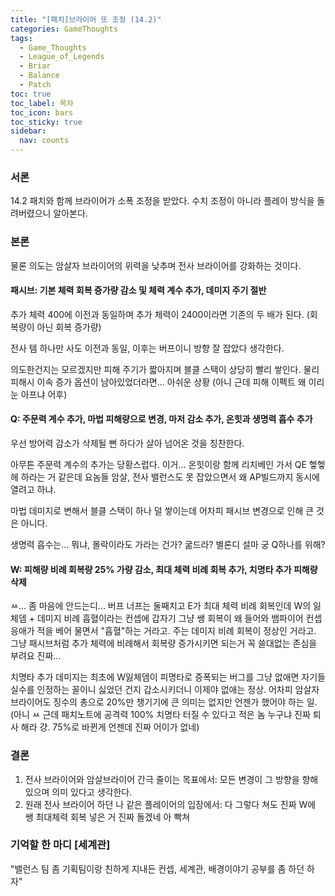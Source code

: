 ```yaml
---
title: "[패치]브라이어 또 조정 (14.2)"
categories: GameThoughts
tags:
  - Game_Thoughts
  - League_of_Legends
  - Briar
  - Balance
  - Patch
toc: true
toc_label: 목차
toc_icon: bars
toc_sticky: true
sidebar:
  nav: counts
---
```

### 서론
14.2 패치와 함께 브라이어가 소폭 조정을 받았다. 수치 조정이 아니라 플레이 방식을 돌려버렸으니 알아본다.
### 본론
물론 의도는 암살자 브라이어의 위력을 낮추며 전사 브라이어를 강화하는 것이다.
#### 패시브: 기본 체력 회복 증가량 감소 및 체력 계수 추가, 데미지 주기 절반
추가 체력 400에 이전과 동일하며 추가 체력이 2400이라면 기존의 두 배가 된다. (회복량이 아닌 회복 증가량)

전사 템 하나만 사도 이전과 동일, 이후는 버프이니 방향 잘 잡았다 생각한다.

의도한건지는 모르겠지만 피해 주기가 짧아지며 블클 스택이 상당히 빨리 쌓인다. 물리 피해시 이속 증가 옵션이 남아있었더라면... 아쉬운 상황 (아니 근데 피해 이펙트 왜 이리 눈 아프냐 어후)
#### Q: 주문력 계수 추가, 마법 피해량으로 변경, 마저 감소 추가, 온힛과 생명력 흡수 추가
우선 방어력 감소가 삭제될 뻔 하다가 살아 넘어온 것을 칭찬한다.

아무튼 주문력 계수의 추가는 당황스럽다. 이거... 온힛이랑 함께 리치베인 가서 QE 헿헿헤 하라는 거 같은데 요놈들 암살, 전사 밸런스도 못 잡았으면서 왜 AP빌드까지 동시에 열려고 하냐.

마법 데미지로 변해서 블클 스택이 하나 덜 쌓이는데 어차피 패시브 변경으로 인해 큰 것은 아니다.

생명력 흡수는... 뭐냐, 몰락이라도 가라는 건가? 굶드라? 별론디 설마 궁 Q하나를 위해?
#### W: 피해량 비례 회복량 25% 가량 감소, 최대 체력 비례 회복 추가, 치명타 추가 피해량 삭제
ㅆ... 좀 마음에 안드는디... 버프 너프는 둘째치고 E가 최대 체력 비례 회복인데 W의 잃체뎀 + 데미지 비례 흡혈이라는 컨셉에 갑자기 그냥 쌩 회복이 왜 들어와 뱀파이어 컨셉 응애가 적을 베어 물면서 "흡혈"하는 거라고. 주는 데미지 비례 회복이 정상인 거라고. 그냥 패시브처럼 추가 체력에 비례해서 회복량 증가시키면 되는거 꼭 쓸대없는 존심을 부려요 진짜...

치명타 추가 데미지는 최초에 W잃체뎀이 피명타로 증폭되는 버그를 그냥 없애면 자기들 실수를 인정하는 꼴이니 싫었던 건지 갑소시키더니 이제야 없애는 정상. 어차피 암살자 브라이어도 징수의 총으로 20%만 챙기기에 큰 의미는 없지만 언젠가 했어야 하는 일. (아니 ㅆ 근데 패치노트에 공격력 100% 치명타 터질 수 있다고 적은 놈 누구냐 진짜 퇴사 해라 걍. 75%로 바뀐게 언젠데 진짜 어이가 없네)
### 결론
1. 전사 브라이어와 암살브라이어 간극 줄이는 목표에서: 모든 변경이 그 방향을 향해 있으며 의미 있다고 생각한다.
2. 원래 전사 브라이어 하던 나 같은 플레이어의 입장에서: 다 그렇다 쳐도 진짜 W에 쌩 최대체력 회복 넣은 거 진짜 돌겠네 아 빡쳐
### 기억할 한 마디 [세계관]
"밸런스 팀 좀 기획팀이랑 친하게 지내든 컨셉, 세계관, 배경이야기 공부를 좀 하던 하자"